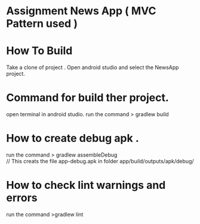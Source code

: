 # Assignment News App ( MVC Pattern used )
# How To Build

Take a clone of project . Open android studio and select the NewsApp project.

# Command for build ther project.

open terminal in android studio.
run the command > gradlew build

# How to create debug apk . 

run the command > gradlew assembleDebug   
// This creats the file  app-debug.apk in folder app/build/outputs/apk/debug/

# How to check lint warnings and errors

run the command >gradlew lint  




